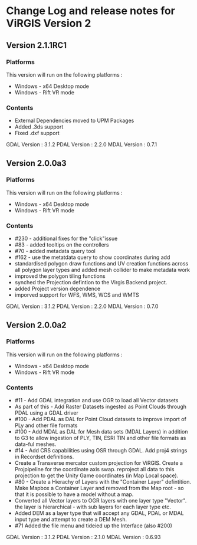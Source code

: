 # Change Log and release notes for ViRGIS Version 2

## Version 2.1.1RC1

### Platforms

This version will run on the following platforms :

- Windows - x64 Desktop mode
- Windows - Rift VR mode

### Contents

- External Dependencies moved to UPM Packages
- Added .3ds support
- Fixed .dxf support

GDAL Version : 3.1.2
PDAL Version : 2.2.0
MDAL Version : 0.7.1


## Version 2.0.0a3

### Platforms

This version will run on the following platforms :

- Windows - x64 Desktop mode
- Windows - Rift VR mode


### Contents

- #230 - additional fixes for the "click"issue
- #83 - added tooltips on the controllers
- #70 - added metadata query tool
- #162 - use the metatdata query to show coordinates during add
- standardised polygon draw functions and UV creation functions across all polygon layer types and added mesh collider to make metadata work 
- improved the polygon tiling functions
- synched the Projection defintion to the Virgis Backend project.
- added Project version dependence
- imporved support for WFS, WMS, WCS and WMTS

GDAL Version : 3.1.2
PDAL Version : 2.2.0
MDAL Version : 0.7.0

## Version 2.0.0a2

### Platforms

This version will run on the following platforms :

- Windows - x64 Desktop mode
- Windows - Rift VR mode


### Contents

- #11 - Add GDAL integration and use OGR to load all Vector datasets
- As part of this - Add Raster Datasets ingested as Point Clouds through PDAL using a GDAL driver
- #100 - Add PDAL as DAL for Point Cloud datasets to improve import of PLy and other file formats
- #100 - Add MDAL as DAL for Mesh data sets (MDAL Layers) in addition to G3 to allow ingestion of PLY, TIN, ESRI TIN and other file formats as data-ful meshes.
- #14 - Add CRS capabilities using OSR through GDAL. Add proj4 strings in Recordset definitions.
- Create a Transverse mercator custom projection for ViRGIS. Create a Projpipeline for the coordinate axis swap. reproject all data to this projection to get the Unity Game coordinates (in Map Local space).
- #80 - Create a Hierachy of Layers with the "Container Layer" defintition. Make Mapbox a Container Layer and removed from the Map root - so that it is possible to have a model without a map.
- Converted all Vector layers to OGR layers with one layer  type "Vector". the layer is hierarchical - with sub layers for each layer type etc.
- Added DEM as a layer type that will accept any GDAL, PDAL or MDAL input type and attempt to create a DEM Mesh.
- #71 Added the file menu and tideied up the Interface (also #200)

GDAL Version : 3.1.2
PDAL Version : 2.1.0
MDAL Version : 0.6.93
 
